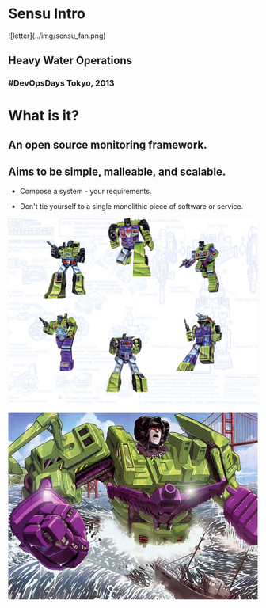 <!SLIDE center>
# Sensu Intro
 <span id="title">
 ![letter](../img/sensu_fan.png)
</span>

## Heavy Water Operations
### #DevOpsDays Tokyo, 2013

<!SLIDE bullets incremental transition=scrollUp>
# What is it?
## An open source monitoring framework.
## Aims to be simple, malleable, and scalable.

* Compose a system - your requirements.

* Don't tie yourself to a single monolithic piece of software or service.

<!SLIDE center transition=growX>
![devastator](../img/devastator_layout.png)

<!SLIDE center transition=fadeZoom>

![devastator](../img/devastator-outofwater.png)
